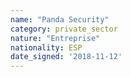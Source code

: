 ```yaml
---
name: "Panda Security"
category: private_sector
nature: "Entreprise"
nationality: ESP
date_signed: '2018-11-12'
---
```

    